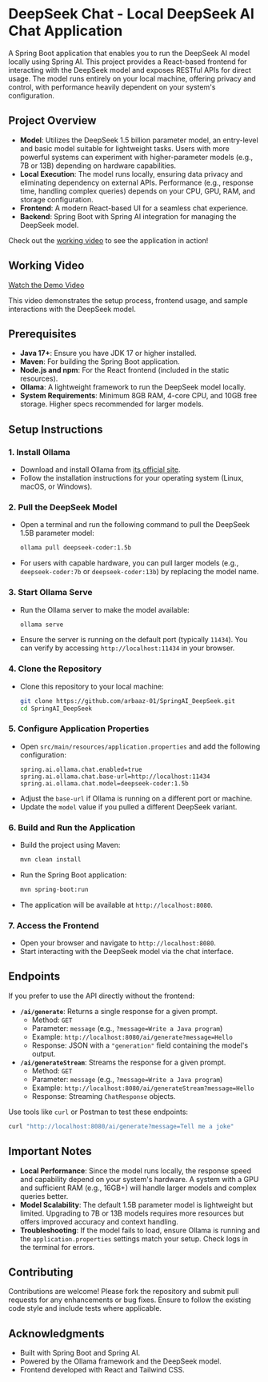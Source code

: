 # DeepSeek Chat - Local DeepSeek AI Chat Application

A Spring Boot application that enables you to run the DeepSeek AI model locally using Spring AI. This project provides a React-based frontend for interacting with the DeepSeek model and exposes RESTful APIs for direct usage. The model runs entirely on your local machine, offering privacy and control, with performance heavily dependent on your system's configuration.

## Project Overview

- **Model**: Utilizes the DeepSeek 1.5 billion parameter model, an entry-level and basic model suitable for lightweight tasks. Users with more powerful systems can experiment with higher-parameter models (e.g., 7B or 13B) depending on hardware capabilities.
- **Local Execution**: The model runs locally, ensuring data privacy and eliminating dependency on external APIs. Performance (e.g., response time, handling complex queries) depends on your CPU, GPU, RAM, and storage configuration.
- **Frontend**: A modern React-based UI for a seamless chat experience.
- **Backend**: Spring Boot with Spring AI integration for managing the DeepSeek model.

Check out the [working video](#working-video) to see the application in action!

## Working Video

[Watch the Demo Video](https://github.com/user-attachments/assets/fced7a1b-dcac-4534-a66c-90380559f51e)  


This video demonstrates the setup process, frontend usage, and sample interactions with the DeepSeek model.

## Prerequisites

- **Java 17+**: Ensure you have JDK 17 or higher installed.
- **Maven**: For building the Spring Boot application.
- **Node.js and npm**: For the React frontend (included in the static resources).
- **Ollama**: A lightweight framework to run the DeepSeek model locally.
- **System Requirements**: Minimum 8GB RAM, 4-core CPU, and 10GB free storage. Higher specs recommended for larger models.

## Setup Instructions

### 1. Install Ollama
- Download and install Ollama from [its official site](https://ollama.ai/).
- Follow the installation instructions for your operating system (Linux, macOS, or Windows).

### 2. Pull the DeepSeek Model
- Open a terminal and run the following command to pull the DeepSeek 1.5B parameter model:
  ```bash
  ollama pull deepseek-coder:1.5b
  ```
- For users with capable hardware, you can pull larger models (e.g., `deepseek-coder:7b` or `deepseek-coder:13b`) by replacing the model name.

### 3. Start Ollama Serve
- Run the Ollama server to make the model available:
  ```bash
  ollama serve
  ```
- Ensure the server is running on the default port (typically `11434`). You can verify by accessing `http://localhost:11434` in your browser.

### 4. Clone the Repository
- Clone this repository to your local machine:
  ```bash
  git clone https://github.com/arbaaz-01/SpringAI_DeepSeek.git
  cd SpringAI_DeepSeek
  ```

### 5. Configure Application Properties
- Open `src/main/resources/application.properties` and add the following configuration:
  ```
  spring.ai.ollama.chat.enabled=true
  spring.ai.ollama.chat.base-url=http://localhost:11434
  spring.ai.ollama.chat.model=deepseek-coder:1.5b
  ```
- Adjust the `base-url` if Ollama is running on a different port or machine.
- Update the `model` value if you pulled a different DeepSeek variant.

### 6. Build and Run the Application
- Build the project using Maven:
  ```bash
  mvn clean install
  ```
- Run the Spring Boot application:
  ```bash
  mvn spring-boot:run
  ```
- The application will be available at `http://localhost:8080`.

### 7. Access the Frontend
- Open your browser and navigate to `http://localhost:8080`.
- Start interacting with the DeepSeek model via the chat interface.

## Endpoints
If you prefer to use the API directly without the frontend:
- **`/ai/generate`**: Returns a single response for a given prompt.
    - Method: `GET`
    - Parameter: `message` (e.g., `?message=Write a Java program`)
    - Example: `http://localhost:8080/ai/generate?message=Hello`
    - Response: JSON with a `"generation"` field containing the model's output.
- **`/ai/generateStream`**: Streams the response for a given prompt.
    - Method: `GET`
    - Parameter: `message` (e.g., `?message=Write a Java program`)
    - Example: `http://localhost:8080/ai/generateStream?message=Hello`
    - Response: Streaming `ChatResponse` objects.

Use tools like `curl` or Postman to test these endpoints:
```bash
curl "http://localhost:8080/ai/generate?message=Tell me a joke"
```

## Important Notes
- **Local Performance**: Since the model runs locally, the response speed and capability depend on your system's hardware. A system with a GPU and sufficient RAM (e.g., 16GB+) will handle larger models and complex queries better.
- **Model Scalability**: The default 1.5B parameter model is lightweight but limited. Upgrading to 7B or 13B models requires more resources but offers improved accuracy and context handling.
- **Troubleshooting**: If the model fails to load, ensure Ollama is running and the `application.properties` settings match your setup. Check logs in the terminal for errors.

## Contributing
Contributions are welcome! Please fork the repository and submit pull requests for any enhancements or bug fixes. Ensure to follow the existing code style and include tests where applicable.

## Acknowledgments
- Built with Spring Boot and Spring AI.
- Powered by the Ollama framework and the DeepSeek model.
- Frontend developed with React and Tailwind CSS.